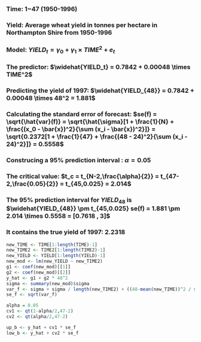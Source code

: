 ### Time: 1~47 (1950-1996)

### Yield: Average wheat yield in tonnes per hectare in Northampton Shire from 1950-1996

### Model: $YIELD_t = \gamma_0 + \gamma_1 \times TIME^2 + e_t$ 
### The predictor: $\widehat{YIELD_t} = 0.7842 + 0.00048 \times TIME^2$

### Predicting the yield of 1997: $\widehat{YIELD_{48}} = 0.7842 + 0.00048 \times 48^2 = 1.881$

### Calculating the standard error of forecast: $se(f) = \sqrt{\hat{var}(f)} = \sqrt{\hat{\sigma}[1 + \frac{1}{N} + \frac{(x_0 - \bar{x})^2}{\sum (x_i - \bar{x})^2}]} = \sqrt{0.2372[1 + \frac{1}{47} + \frac{(48 - 24)^2}{\sum (x_i - 24)^2}]} = 0.5558$

### Construcing a 95% prediction interval : $\alpha = 0.05$

### The critical value: $t_c = t_{N-2,\frac{\alpha}{2}} = t_{47-2,\frac{0.05}{2}} = t_{45,0.025} = 2.014$

### The 95% prediction interval for $YIELD_{48}$ is $\widehat{YIELD_{48}} \pm t_{45,0.025} se(f) = 1.881 \pm 2.014 \times 0.5558 = [0.7618 , 3]$

### It contains the true yield of 1997: 2.2318

```R
new_TIME <- TIME[1:length(TIME)-1]
new_TIME2 <- TIME2[1:length(TIME2)-1]
new_YIELD <- YIELD[1:length(YIELD)-1]
new_mod <- lm(new_YIELD ~ new_TIME2)
g1 <- coef(new_mod)[[1]]
g2 <- coef(new_mod)[[2]]
y_hat <- g1 + g2 * 48^2
sigma <- summary(new_mod)$sigma
var_f <- sigma + sigma / length(new_TIME2) + ((48-mean(new_TIME))^2 / sum((new_TIME-mean(new_TIME))^2))
se_f <- sqrt(var_f)

alpha = 0.05
cv1 <- qt(1-alpha/2,47-2)
cv2 <- qt(alpha/2,47-2)

up_b <- y_hat + cv1 * se_f
low_b <- y_hat + cv2 * se_f
```

